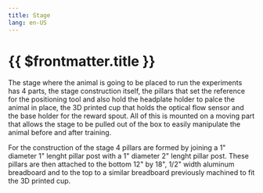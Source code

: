 ```yaml
---
title: Stage
lang: en-US
---
```


# {{ $frontmatter.title }}

The stage where the animal is going to be placed to run the experiments has 4 parts, the stage construction itself, the pillars that set the reference for the positioning tool and also hold the headplate holder to palce the animal in place, the 3D printed cup that holds the optical flow sensor and the base holder for the reward spout. All of this is mounted on a moving part that allows the stage to be pulled out of the box to easily manipulate the animal before and after training.

For the construction of the stage 4 pillars are formed by joining a 1" diameter 1" lenght pillar post with a 1" diameter 2" lenght pillar post. These pillars are then attached to the bottom 12" by 18", 1/2" width aluminum breadboard and to the top to a similar breadboard previously machined to fit the 3D printed cup.